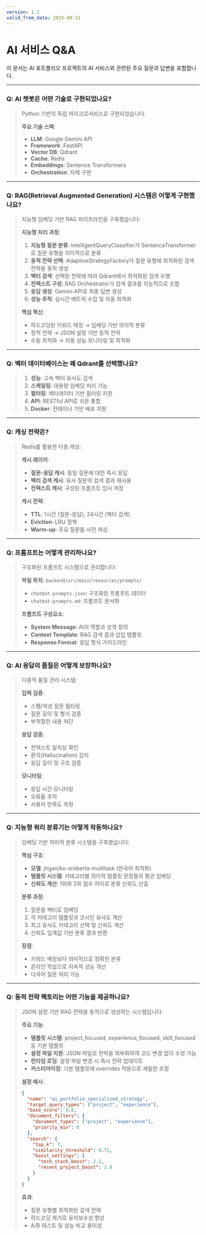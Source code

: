 ```yaml
---
version: 1.1
valid_from_date: 2025-08-31
---
```


# AI 서비스 Q&A

이 문서는 AI 포트폴리오 프로젝트의 AI 서비스와 관련된 주요 질문과 답변을 포함합니다.

---

### Q: AI 챗봇은 어떤 기술로 구현되었나요?

> Python 기반의 독립 마이크로서비스로 구현되었습니다.
> 
> **주요 기술 스택**:
> - **LLM**: Google Gemini API
> - **Framework**: FastAPI
> - **Vector DB**: Qdrant
> - **Cache**: Redis
> - **Embeddings**: Sentence Transformers
> - **Orchestration**: 자체 구현

---

### Q: RAG(Retrieval Augmented Generation) 시스템은 어떻게 구현했나요?

> 지능형 임베딩 기반 RAG 파이프라인을 구축했습니다:
> 
> **지능형 처리 과정**:
> 1. **지능형 질문 분류**: IntelligentQueryClassifier가 SentenceTransformer로 질문 유형을 의미적으로 분류
> 2. **동적 전략 선택**: AdaptiveStrategyFactory가 질문 유형에 최적화된 검색 전략을 동적 생성
> 3. **벡터 검색**: 선택된 전략에 따라 Qdrant에서 최적화된 검색 수행
> 4. **컨텍스트 구성**: RAG Orchestrator가 검색 결과를 지능적으로 조합
> 5. **응답 생성**: Gemini API로 최종 답변 생성
> 6. **성능 추적**: 실시간 메트릭 수집 및 자동 최적화
> 
> **핵심 혁신**:
> - 하드코딩된 키워드 매칭 → 임베딩 기반 의미적 분류
> - 정적 전략 → JSON 설정 기반 동적 전략
> - 수동 최적화 → 자동 성능 모니터링 및 최적화

---

### Q: 벡터 데이터베이스는 왜 Qdrant를 선택했나요?

> 1. **성능**: 고속 벡터 유사도 검색
> 2. **스케일링**: 대용량 임베딩 처리 가능
> 3. **필터링**: 메타데이터 기반 필터링 지원
> 4. **API**: RESTful API로 쉬운 통합
> 5. **Docker**: 컨테이너 기반 배포 지원

---

### Q: 캐싱 전략은?

> Redis를 활용한 다층 캐싱:
> 
> **캐시 레이어**:
> - **질문-응답 캐시**: 동일 질문에 대한 즉시 응답
> - **벡터 검색 캐시**: 유사 질문의 검색 결과 재사용
> - **컨텍스트 캐시**: 구성된 프롬프트 임시 저장
> 
> **캐시 전략**:
> - **TTL**: 1시간 (질문-응답), 24시간 (벡터 검색)
> - **Eviction**: LRU 정책
> - **Warm-up**: 주요 질문들 사전 캐싱

---

### Q: 프롬프트는 어떻게 관리하나요?

> 구조화된 프롬프트 시스템으로 관리합니다:
> 
> **파일 위치**: `backend/src/main/resources/prompts/`
> - `chatbot-prompts.json`: 구조화된 프롬프트 데이터
> - `chatbot-prompts.md`: 프롬프트 문서화
> 
> **프롬프트 구성요소**:
> - **System Message**: AI의 역할과 성격 정의
> - **Context Template**: RAG 검색 결과 삽입 템플릿
> - **Response Format**: 응답 형식 가이드라인

---

### Q: AI 응답의 품질은 어떻게 보장하나요?

> 다층적 품질 관리 시스템:
> 
> **입력 검증**:
> - 스팸/악성 질문 필터링
> - 질문 길이 및 형식 검증
> - 부적절한 내용 차단
> 
> **응답 검증**:
> - 컨텍스트 일치성 확인
> - 환각(Hallucination) 감지
> - 응답 길이 및 구조 검증
> 
> **모니터링**:
> - 응답 시간 모니터링
> - 오류율 추적
> - 사용자 만족도 측정

---

### Q: 지능형 쿼리 분류기는 어떻게 작동하나요?

> 임베딩 기반 의미적 분류 시스템을 구축했습니다:
> 
> **핵심 구조**:
> - **모델**: jhgan/ko-sroberta-multitask (한국어 최적화)
> - **템플릿 시스템**: 카테고리별 의미적 템플릿 문장들의 평균 임베딩
> - **신뢰도 계산**: 1위와 2위 점수 차이로 분류 신뢰도 산출
> 
> **분류 과정**:
> 1. 질문을 벡터로 임베딩
> 2. 각 카테고리 템플릿과 코사인 유사도 계산
> 3. 최고 유사도 카테고리 선택 및 신뢰도 계산
> 4. 신뢰도 임계값 기반 분류 결과 반환
> 
> **장점**:
> - 키워드 매칭보다 의미적으로 정확한 분류
> - 온라인 학습으로 지속적 성능 개선
> - 다국어 질문 처리 가능

---

### Q: 동적 전략 팩토리는 어떤 기능을 제공하나요?

> JSON 설정 기반 RAG 전략을 동적으로 생성하는 시스템입니다:
> 
> **주요 기능**:
> - **템플릿 시스템**: project_focused, experience_focused, skill_focused 등 기본 템플릿
> - **설정 파일 지원**: JSON 파일로 전략을 외부화하여 코드 변경 없이 수정 가능
> - **런타임 로딩**: 설정 파일 변경 시 즉시 전략 업데이트
> - **커스터마이징**: 기본 템플릿에 overrides 적용으로 세밀한 조정
> 
> **설정 예시**:
> ```json
> {
>   "name": "ai_portfolio_specialized_strategy",
>   "target_query_types": ["project", "experience"],
>   "base_score": 0.8,
>   "document_filters": {
>     "document_types": ["project", "experience"],
>     "priority_min": 6
>   },
>   "search": {
>     "top_k": 7,
>     "similarity_threshold": 0.72,
>     "boost_settings": {
>       "tech_stack_boost": 2.2,
>       "recent_project_boost": 1.8
>     }
>   }
> }
> ```
> 
> **효과**:
> - 질문 유형별 최적화된 검색 전략
> - 하드코딩 제거로 유지보수성 향상
> - A/B 테스트 및 성능 비교 용이성
